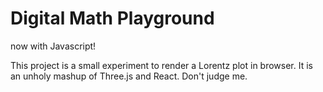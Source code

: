 # Digital Math Playground

now with Javascript!

This project is a small experiment to render a Lorentz plot in browser. 
It is an unholy mashup of Three.js and React.  Don't judge me. 
